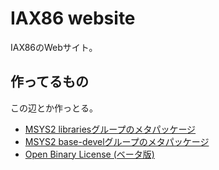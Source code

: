 # IAX86 website

IAX86のWebサイト。  

## 作ってるもの

この辺とか作っとる。  

- [MSYS2 librariesグループのメタパッケージ](https://github.com/IAX86/msys2-libraries-meta)  
- [MSYS2 base-develグループのメタパッケージ](https://github.com/IAX86/msys2-base-devel-meta)  
- [Open Binary License \(ベータ版\)](https://github.com/IAX86/Open-Binary-License)  
